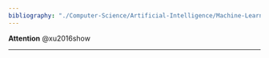 ```yaml
---
bibliography: "./Computer-Science/Artificial-Intelligence/Machine-Learning/papers.bib"
---
```



**Attention** @xu2016show


---
